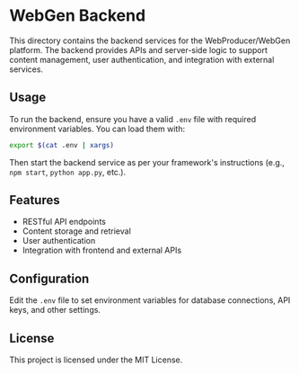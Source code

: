 # WebGen Backend

This directory contains the backend services for the WebProducer/WebGen platform. The backend provides APIs and server-side logic to support content management, user authentication, and integration with external services.

## Usage
To run the backend, ensure you have a valid `.env` file with required environment variables. You can load them with:
```bash
export $(cat .env | xargs)
```
Then start the backend service as per your framework's instructions (e.g., `npm start`, `python app.py`, etc.).

## Features
- RESTful API endpoints
- Content storage and retrieval
- User authentication
- Integration with frontend and external APIs

## Configuration
Edit the `.env` file to set environment variables for database connections, API keys, and other settings.

## License
This project is licensed under the MIT License.
